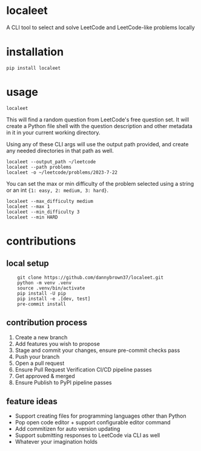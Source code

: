# localeet
A CLI tool to select and solve LeetCode and LeetCode-like problems locally


# installation

```
pip install localeet
```


# usage

```
localeet
```

This will find a random question from LeetCode's free question set.
It will create a Python file shell with the question description and
other metadata in it in your current working directory.

Using any of these CLI args will use the output path provided, and
create any needed directories in that path as well.

```
localeet --output_path ~/leetcode
localeet --path problems
localeet -o ~/leetcode/problems/2023-7-22
```

You can set the max or min difficulty of the problem selected using a
string or an int `{1: easy, 2: medium, 3: hard}`.

```
localeet --max_difficulty medium
localeet --max 1
localeet --min_difficulty 3
localeet --min HARD
```


# contributions

## local setup

```
    git clone https://github.com/dannybrown37/localeet.git
    python -m venv .venv
    source .venv/bin/activate
    pip install -U pip
    pip install -e .[dev, test]
    pre-commit install
```

## contribution process

1. Create a new branch
2. Add features you wish to propose
3. Stage and commit your changes, ensure pre-commit checks pass
4. Push your branch
5. Open a pull request
6. Ensure Pull Request Verification CI/CD pipeline passes
7. Get approved & merged
8. Ensure Publish to PyPI pipeline passes


## feature ideas

* Support creating files for programming languages other than Python
* Pop open code editor + support configurable editor command
* Add commitizen for auto version updating
* Support submitting responses to LeetCode via CLI as well
* Whatever your imagination holds
